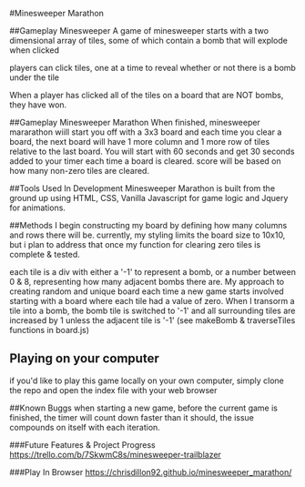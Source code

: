 #Minesweeper Marathon

##Gameplay Minesweeper
A game of minesweeper starts with a two dimensional array of tiles, some of which contain a bomb that will explode when clicked

players can click tiles, one at a time to reveal whether or not there is a bomb under the tile

When a player has clicked all of the tiles on a board that are NOT bombs, they have won.

##Gameplay Minesweeper Marathon
When finished, minesweeper mararathon wiill start you off with a 3x3 board and each time you clear a board, the next board will have 1 more column and 1 more row of tiles relative to the last board. 
You will start with 60 seconds and get 30 seconds added to your timer each time a board is cleared. 
score will be based on how many non-zero tiles are cleared. 



##Tools Used In Development
Minesweeper Marathon is built from the ground up using HTML, CSS, Vanilla Javascript for game logic and Jquery for animations.

##Methods
I begin constructing my board by defining how many columns and rows there will be. currently, my styling limits the board size to 10x10, but i plan to address that once my function for clearing zero tiles is complete & tested.

each tile is a div with either a '-1' to represent a bomb, or a number between 0 & 8, representing how many adjacent bombs there are.
My approach to creating random and  unique board each time a new game starts involved starting with a board where each tile had a value of zero. 
When I transorm a tile into a bomb, the bomb tile is switched to '-1' and all surrounding tiles are increased by 1 unless the adjacent tile is '-1' (see makeBomb & traverseTiles functions in board.js)


## Playing on your computer
if you'd like to play this game locally on your own computer, simply clone the repo and open the index file with your web browser

##Known Buggs
when starting a new game, before the current game is finished, the timer will count down faster than it should, the issue compounds on itself with each iteration.

###Future Features & Project Progress
https://trello.com/b/7SkwmC8s/minesweeper-trailblazer

###Play In Browser
https://chrisdillon92.github.io/minesweeper_marathon/

